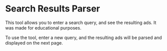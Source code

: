 Search Results Parser
=====================

This tool allows you to enter a search query, and see the resulting ads. It was made for educational purposes.

To use the tool, enter a new query, and the resulting ads will be parsed and displayed on the next page.
